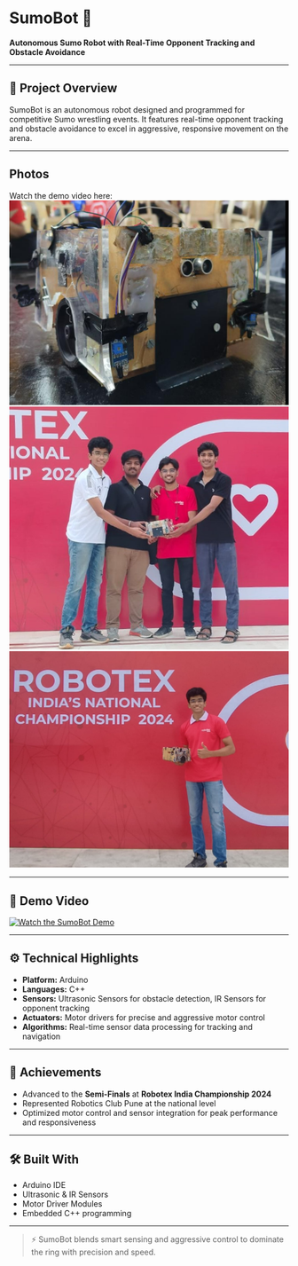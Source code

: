 # SumoBot 🤖  
**Autonomous Sumo Robot with Real-Time Opponent Tracking and Obstacle Avoidance**

---

## 📌 Project Overview

SumoBot is an autonomous robot designed and programmed for competitive Sumo wrestling events. It features real-time opponent tracking and obstacle avoidance to excel in aggressive, responsive movement on the arena.

---
## Photos
Watch the demo video here:  
![](./project3.png)
![](./gallery5.jpg)
![](./gallery6.jpg)


---

## 🎥 Demo Video

[![Watch the SumoBot Demo](https://img.youtube.com/vi/tJeuGTtNzqY/hqdefault.jpg)](https://youtu.be/tJeuGTtNzqY)

---

## ⚙️ Technical Highlights

- **Platform:** Arduino  
- **Languages:** C++  
- **Sensors:** Ultrasonic Sensors for obstacle detection, IR Sensors for opponent tracking  
- **Actuators:** Motor drivers for precise and aggressive motor control  
- **Algorithms:** Real-time sensor data processing for tracking and navigation

---

## 🚀 Achievements

- Advanced to the **Semi-Finals** at **Robotex India Championship 2024**  
- Represented Robotics Club Pune at the national level  
- Optimized motor control and sensor integration for peak performance and responsiveness

---


## 🛠️ Built With

- Arduino IDE  
- Ultrasonic & IR Sensors  
- Motor Driver Modules  
- Embedded C++ programming

---

> ⚡ SumoBot blends smart sensing and aggressive control to dominate the ring with precision and speed.
